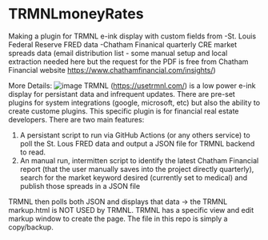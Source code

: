 # TRMNLmoneyRates
Making a plugin for TRMNL e-ink display with custom fields from 
-St. Louis Federal Reserve FRED data
-Chatham Finanical quarterly CRE market spreads data (email distribution list - some manual setup and local extraction needed here but the request for the PDF is free from Chatham Financial website https://www.chathamfinancial.com/insights/)

More Details:
![image](https://github.com/user-attachments/assets/9e309a69-3483-441b-be52-94584e568ba2)
TRMNL (https://usetrmnl.com/) is a low power e-ink display for persistant data and infrequent updates.  There are pre-set plugins for system integrations (google, microsoft, etc) but also the ability to create custome plugins.  This specific plugin is for financial real estate developers.
There are two main features:
1) A persistant script to run via GitHub Actions (or any others service) to poll the St. Lous FRED data and output a JSON file for TRMNL backend to read.
2) An manual run, intermitten script to identify the latest Chatham Financial report (that the user manually saves into the project directly quarterly), search for the market keyword desired (currently set to medical) and publish those spreads in a JSON file

TRMNL then polls both JSON and displays that data -> the TRMNL markup.html is NOT USED by TRMNL.  TRMNL has a specific view and edit markup window to create the page.  The file in this repo is simply a copy/backup.  

